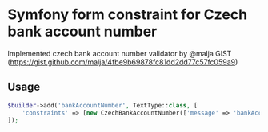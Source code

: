 # Symfony form constraint for Czech bank account number
Implemented czech bank account number validator by @malja GIST (https://gist.github.com/malja/4fbe9b69878fc81dd2dd77c57fc059a9)

## Usage
```php
$builder->add('bankAccountNumber', TextType::class, [
    'constraints' => [new CzechBankAccountNumber(['message' => 'bankAccountNumber.format'])]
]);
```
